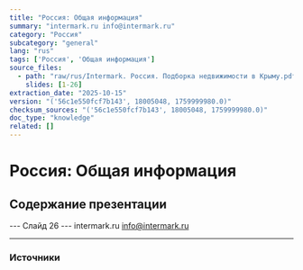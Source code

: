 ```yaml
---
title: "Россия: Общая информация"
summary: "intermark.ru info@intermark.ru"
category: "Россия"
subcategory: "general"
lang: "rus"
tags: ['Россия', 'Общая информация']
source_files:
  - path: "raw/rus/Intermark. Россия. Подборка недвижимости в Крыму.pdf"
    slides: [1-26]
extraction_date: "2025-10-15"
version: "('56c1e550fcf7b143', 18005048, 1759999980.0)"
checksum_sources: "('56c1e550fcf7b143', 18005048, 1759999980.0)"
doc_type: "knowledge"
related: []
---
```


# Россия: Общая информация

## Содержание презентации

--- Слайд 26 ---
intermark.ru
 info@intermark.ru


---

### Источники
[^src1]: raw/Intermark. Россия. Подборка недвижимости в Крыму.pdf → слайды 1–26
